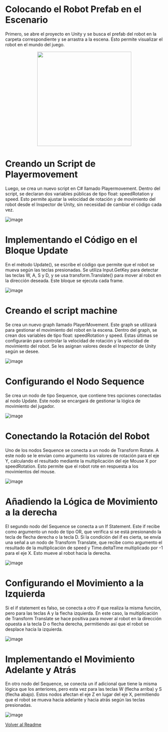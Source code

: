 # Colocando el Robot Prefab en el Escenario
Primero, se abre el proyecto en Unity y se busca el prefab del robot en la carpeta correspondiente y se arrastra a la escena. 
Esto permite visualizar el robot en el mundo del juego.

<p align="center">
   <img src="https://github.com/user-attachments/assets/f0fd6be1-1ffd-4d36-bff4-f6bbc2b6f91f" height="300" width="300" />
</p>

# Creando un Script de Playermovement
Luego, se crea un nuevo script en C# llamado Playermovement. Dentro del script, se declaran dos variables públicas de tipo float: speedRotation y speed. Esto permite ajustar la velocidad 
de rotación y de movimiento del robot desde el Inspector de Unity, sin necesidad de cambiar el código cada vez.

![image](https://github.com/user-attachments/assets/36027126-a55f-4d66-8192-bb685d9ae888)

# Implementando el Código en el Bloque Update
En el método Update(), se escribe el código que permite que el robot se mueva según las teclas presionadas. Se utiliza Input.GetKey para detectar las teclas W, A, S y D, y 
se usa transform.Translate() para mover al robot en la dirección deseada. Este bloque se ejecuta cada frame.

![image](https://github.com/user-attachments/assets/2564a89b-c6c5-4377-bc8d-c2b2291ffa74)

# Creando el script machine
Se crea un nuevo graph llamado PlayerMovement. Este graph se utilizará para gestionar el movimiento del robot en la escena. Dentro del graph, se crean dos variables de tipo float: speedRotation y speed. Estas últimas se configurarán para controlar la velocidad de rotación y la velocidad de movimiento del robot. Se les asignan valores desde el Inspector de Unity según se desee.

![image](https://github.com/user-attachments/assets/3ba74230-88c4-4b4a-8c05-ece56672c9d0)

# Configurando el Nodo Sequence
Se crea un nodo de tipo Sequence, que contiene tres opciones conectadas al nodo Update. Este nodo se encargará de gestionar la lógica de movimiento del jugador.

![image](https://github.com/user-attachments/assets/2483de33-c364-4d06-821b-760e4297b90c)

# Conectando la Rotación del Robot
Uno de los nodos Sequence se conecta a un nodo de Transform Rotate. A este nodo se le envían como argumento los valores de rotación para el eje Y, calculando el resultado mediante la multiplicación del eje Mouse X por speedRotation. Esto permite que el robot rote en respuesta a los movimientos del mouse.

![image](https://github.com/user-attachments/assets/0a301451-5d2b-4d0e-9202-62d205bc2bec)

# Añadiendo la Lógica de Movimiento a la derecha
El segundo nodo del Sequence se conecta a un If Statement. Este if recibe como argumento un nodo de tipo OR, que verifica si se está presionando la tecla de flecha derecha o la tecla D. Si la condición del if es cierta, se envía una señal a un nodo de Transform Translate, que recibe como argumento el resultado de la multiplicación de speed y Time.deltaTime multiplicado por -1 para el eje X. Esto mueve al robot hacia la derecha.

![image](https://github.com/user-attachments/assets/3a8dce34-01e7-404c-bd11-a3c60bdfa02f)

# Configurando el Movimiento a la Izquierda
Si el if statement es falso, se conecta a otro if que realiza la misma función, pero para las teclas A y la flecha izquierda. En este caso, la multiplicación de Transform Translate se hace positiva para mover al robot en la dirección opuesta a la tecla D o flecha derecha, permitiendo así que el robot se desplace hacia la izquierda.

![image](https://github.com/user-attachments/assets/a730060b-9f31-42ad-9d9d-adb5f9b7b300)

# Implementando el Movimiento Adelante y Atrás
En otro nodo del Sequence, se conecta un if adicional que tiene la misma lógica que los anteriores, pero esta vez para las teclas W (flecha arriba) y S (flecha abajo). Estos nodos afectan el eje Z en lugar del eje X, permitiendo que el robot se mueva hacia adelante y hacia atrás según las teclas presionadas.

![image](https://github.com/user-attachments/assets/7893a2e6-b8f9-4b59-a053-3a1fecc55c34)

[Volver al Readme](README.md)





